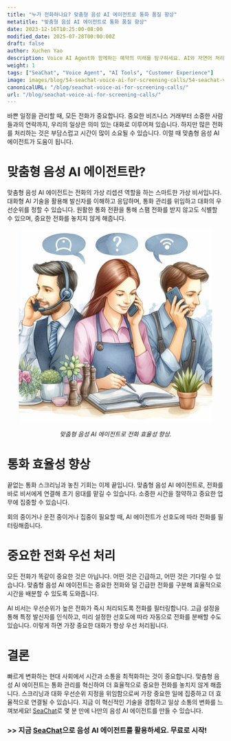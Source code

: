 ```yaml
---
title: "누가 전화하나요? 맞춤형 음성 AI 에이전트로 통화 품질 향상"
metatitle: "맞춤형 음성 AI 에이전트로 통화 품질 향상"
date: 2023-12-16T10:25:00-08:00
modified_date: 2025-07-28T00:00:00Z
draft: false
author: Xuchen Yao
description: Voice AI Agent와 함께하는 예약의 미래를 탐구하세요. AI와 자연어 처리를 통합한 24/7 솔루션으로 효율적이고 원활한 예약을 실현합니다.
weight: 1
tags: ["SeaChat", "Voice Agent", "AI Tools", "Customer Experience"]
image: images/blog/54-seachat-voice-ai-for-screening-calls/54-seachat-voice-ai-for-screening-calls.png
canonicalURL: "/blog/seachat-voice-ai-for-screening-calls/"
url: "/blog/seachat-voice-ai-for-screening-calls/"
---
```


바쁜 일정을 관리할 때, 모든 전화가 중요합니다. 중요한 비즈니스 거래부터 소중한 사람들과의 연락까지, 우리의 일상은 의미 있는 대화로 이루어져 있습니다. 하지만 많은 전화를 처리하는 것은 부담스럽고 시간이 많이 소요될 수 있습니다. 이럴 때 맞춤형 음성 AI 에이전트가 도움이 됩니다.

# 맞춤형 음성 AI 에이전트란?

맞춤형 음성 AI 에이전트는 전화의 가상 리셉션 역할을 하는 스마트한 가상 비서입니다. 대화형 AI 기술을 활용해 발신자를 이해하고 응답하며, 통화 관리를 위임하고 대화의 우선순위를 정할 수 있습니다. 원활한 통화 전환을 통해 스팸 전화를 받지 않고도 식별할 수 있으며, 중요한 전화를 놓치지 않게 해줍니다.

<center>
<img height="450px" src="/images/blog/50x-all-seachat-agents/transfer-to-and-from-ai-agent.jpeg" alt="맞춤형 음성 AI 에이전트로 전화 효율성 향상."/>

*맞춤형 음성 AI 에이전트로 전화 효율성 향상.*
</center>

# 통화 효율성 향상

끝없는 통화 스크리닝과 놓친 기회는 이제 끝입니다. 맞춤형 음성 AI 에이전트로, 전화를 바로 비서에게 연결해 초기 응대를 맡길 수 있습니다. 소중한 시간을 절약하고 중요한 업무에 집중할 수 있습니다.

회의 중이거나 운전 중이거나 집중이 필요할 때, AI 에이전트가 선호도에 따라 전화를 필터링해줍니다.

# 중요한 전화 우선 처리

모든 전화가 똑같이 중요한 것은 아닙니다. 어떤 것은 긴급하고, 어떤 것은 기다릴 수 있습니다. 맞춤형 음성 AI 에이전트는 중요한 전화와 덜 긴급한 전화를 구분해 효율적으로 시간을 배분할 수 있도록 도와줍니다.

AI 비서는 우선순위가 높은 전화가 즉시 처리되도록 전화를 필터링합니다. 고급 설정을 통해 특정 발신자를 인식하고, 미리 설정한 선호도에 따라 자동으로 전화를 분배할 수도 있습니다. 이렇게 하면 가장 중요한 대화가 항상 우선 처리됩니다.

# 결론

빠르게 변화하는 현대 사회에서 시간과 소통을 최적화하는 것이 중요합니다. 맞춤형 음성 AI 에이전트는 통화 관리를 혁신하여 더 효율적으로 중요한 전화를 놓치지 않게 해줍니다. 스크리닝과 대화 우선순위 지정을 위임함으로써 가장 중요한 일에 집중하고 더 효율적으로 연결될 수 있습니다. 지금 이 혁신적인 기술을 경험하고 일상 소통의 변화를 느껴보세요! [SeaChat](https://chat.seasalt.ai/?utm_source=blog)로 몇 분 만에 나만의 음성 AI 에이전트를 만들 수 있습니다.

### >> 지금 [SeaChat](https://chat.seasalt.ai/?utm_source=blog)으로 음성 AI 에이전트를 활용하세요. 무료로 시작!

